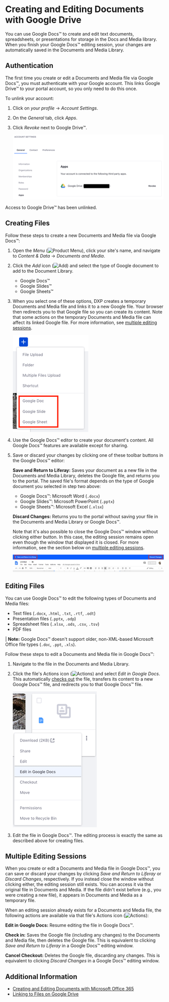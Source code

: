 # Creating and Editing Documents with Google Drive

You can use Google Docs&trade; to create and edit text documents, spreadsheets, or presentations for storage in the Docs and Media library. When you finish your Google Docs&trade; editing session, your changes are automatically saved in the Documents and Media Library.

## Authentication

The first time you create or edit a Documents and Media file via Google Docs&trade;, you must authenticate with your Google account. This links Google Drive&trade; to your portal account, so you only need to do this once.

To unlink your account:

1. Click on *your profile* &rarr; *Account Settings*.
1. On the *General* tab, click *Apps*.
1. Click *Revoke* next to Google Drive&trade;.

    ![You can unlink your Google account from the portal.](./creating-and-editing-documents-with-google-drive/images/01.png)

Access to Google Drive&trade; has been unlinked.

## Creating Files

Follow these steps to create a new Documents and Media file via Google Docs&trade;:

1. Open the *Menu* (![Product Menu](../../../../images/icon-menu.png)), click your site's name, and navigate to *Content & Data* &rarr; *Documents and Media*.
1. Click the *Add* icon (![Add](../../../../images/icon-add.png)) and select the type of Google document to add to the Document Library.

    * Google Docs&trade;
    * Google Slides&trade;
    * Google Sheets&trade;

1. When you select one of these options, DXP creates a temporary Documents and Media file and links it to a new Google file. Your browser then redirects you to that Google file so you can create its content. Note that some actions on the temporary Documents and Media file can affect its linked Google file. For more information, see [multiple editing sessions](#multiple-editing-sessions).

    ![Figure 2: Select the type of Google document you want to create.](./creating-and-editing-documents-with-google-drive/images/02.png)

1. Use the Google Docs&trade; editor to create your document's content. All Google Docs&trade; features are available except for sharing.

1. Save or discard your changes by clicking one of these toolbar buttons in the Google Docs&trade; editor:

    **Save and Return to Liferay:** Saves your document as a new file in the Documents and Media Library, deletes the Google file, and returns you to the portal. The saved file's format depends on the type of Google document you selected in step two above:

    * Google Docs&trade;: Microsoft Word (`.docx`)
    * Google Slides&trade;: Microsoft PowerPoint (`.pptx`)
    * Google Sheets&trade;: Microsoft Excel (`.xlsx`)

    **Discard Changes:** Returns you to the portal without saving your file in the Documents and Media Library or Google Docs&trade;.

    Note that it's also possible to close the Google Docs&trade; window without clicking either button. In this case, the editing session remains open even though the window that displayed it is closed. For more information, see the section below on [multiple editing sessions](#multiple-editing-sessions).

    ![Figure 3: Save or discard your changes by using the toolbar in the editor.](./creating-and-editing-documents-with-google-drive/images/03.png)

## Editing Files

You can use Google Docs&trade; to edit the following types of Documents and Media files:

* Text files (`.docx`, `.html`, `.txt`, `.rtf`, `.odt`)
* Presentation files (`.pptx`, `.odp`)
* Spreadsheet files (`.xlsx`, `.ods`, `.csv`, `.tsv`)
* PDF files

| **Note:** Google Docs&trade; doesn't support older, non-XML-based Microsoft Office file types (`.doc`, `.ppt`, `.xls`).

Follow these steps to edit a Documents and Media file in Google Docs&trade;:

1. Navigate to the file in the Documents and Media Library.
1. Click the file's Actions icon (![Actions](../../../../images/icon-actions.png)) and select *Edit in Google Docs*. This automatically [checks out](../../publishing-and-sharing/managing-document-access/managing-document-changes-with-checkout.md) the file, transfers its content to a new Google Docs&trade; file, and redirects you to that Google Docs&trade; file.

    ![Figure 4: Select *Edit in Google Docs* from the file's Actions menu.](./creating-and-editing-documents-with-google-drive/images/04.png)

1. Edit the file in Google Docs&trade;. The editing process is exactly the same as described above for creating files.

## Multiple Editing Sessions

When you create or edit a Documents and Media file in Google Docs&trade;, you can save or discard your changes by clicking *Save and Return to Liferay* or *Discard Changes*, respectively. If you instead close the window without clicking either, the editing session still exists. You can access it via the original file in Documents and Media. If the file didn't exist before (e.g., you were creating a new file), it appears in Documents and Media as a temporary file.

When an editing session already exists for a Documents and Media file, the following actions are available via that file's Actions icon (![Actions](../../../../images/icon-actions.png)):

**Edit in Google Docs:** Resume editing the file in Google Docs&trade;.

**Check in:** Saves the Google file (including any changes) to the Documents and Media file, then deletes the Google file. This is equivalent to clicking *Save and Return to Liferay* in a Google Docs&trade; editing window.

**Cancel Checkout:** Deletes the Google file, discarding any changes. This is equivalent to clicking *Discard Changes* in a Google Docs&trade; editing window.

## Additional Information

* [Creating and Editing Documents with Microsoft Office 365](./creating-and-editing-documents-with-microsoft-office-365.md)
* [Linking to Files on Google Drive](../linking-to-files-on-google-drive.md)
